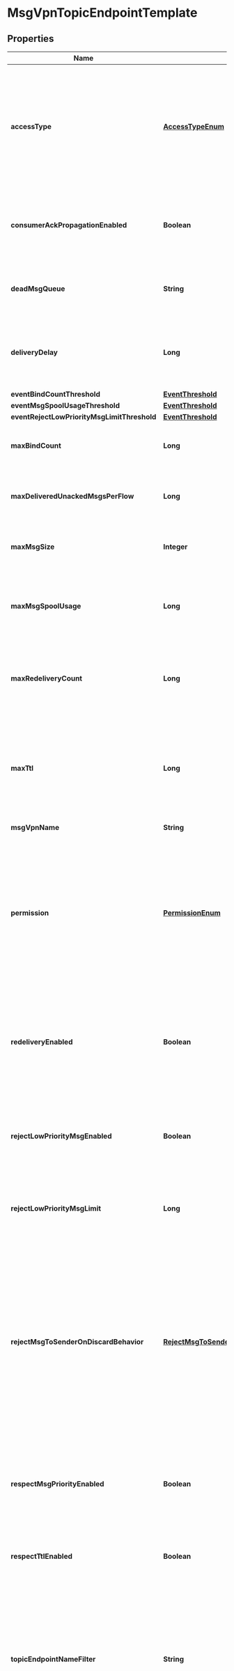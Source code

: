 

# MsgVpnTopicEndpointTemplate


## Properties

| Name | Type | Description | Notes |
|------------ | ------------- | ------------- | -------------|
|**accessType** | [**AccessTypeEnum**](#AccessTypeEnum) | The access type for delivering messages to consumer flows. Changes to this attribute are synchronized to HA mates and replication sites via config-sync. The default value is &#x60;\&quot;exclusive\&quot;&#x60;. The allowed values and their meaning are:  &lt;pre&gt; \&quot;exclusive\&quot; - Exclusive delivery of messages to the first bound consumer flow. \&quot;non-exclusive\&quot; - Non-exclusive delivery of messages to all bound consumer flows in a round-robin fashion. &lt;/pre&gt;  |  [optional] |
|**consumerAckPropagationEnabled** | **Boolean** | Enable or disable the propagation of consumer acknowledgements (ACKs) received on the active replication Message VPN to the standby replication Message VPN. Changes to this attribute are synchronized to HA mates and replication sites via config-sync. The default value is &#x60;true&#x60;. |  [optional] |
|**deadMsgQueue** | **String** | The name of the Dead Message Queue (DMQ). Changes to this attribute are synchronized to HA mates and replication sites via config-sync. The default value is &#x60;\&quot;#DEAD_MSG_QUEUE\&quot;&#x60;. |  [optional] |
|**deliveryDelay** | **Long** | The delay, in seconds, to apply to messages arriving on the Topic Endpoint before the messages are eligible for delivery. Changes to this attribute are synchronized to HA mates and replication sites via config-sync. The default value is &#x60;0&#x60;. Available since 2.22. |  [optional] |
|**eventBindCountThreshold** | [**EventThreshold**](EventThreshold.md) |  |  [optional] |
|**eventMsgSpoolUsageThreshold** | [**EventThreshold**](EventThreshold.md) |  |  [optional] |
|**eventRejectLowPriorityMsgLimitThreshold** | [**EventThreshold**](EventThreshold.md) |  |  [optional] |
|**maxBindCount** | **Long** | The maximum number of consumer flows that can bind. Changes to this attribute are synchronized to HA mates and replication sites via config-sync. The default value is &#x60;1&#x60;. |  [optional] |
|**maxDeliveredUnackedMsgsPerFlow** | **Long** | The maximum number of messages delivered but not acknowledged per flow. Changes to this attribute are synchronized to HA mates and replication sites via config-sync. The default value is &#x60;10000&#x60;. |  [optional] |
|**maxMsgSize** | **Integer** | The maximum message size allowed, in bytes (B). Changes to this attribute are synchronized to HA mates and replication sites via config-sync. The default value is &#x60;10000000&#x60;. |  [optional] |
|**maxMsgSpoolUsage** | **Long** | The maximum message spool usage allowed, in megabytes (MB). A value of 0 only allows spooling of the last message received and disables quota checking. Changes to this attribute are synchronized to HA mates and replication sites via config-sync. The default value is &#x60;5000&#x60;. |  [optional] |
|**maxRedeliveryCount** | **Long** | The maximum number of message redelivery attempts that will occur prior to the message being discarded or moved to the DMQ. A value of 0 means to retry forever. Changes to this attribute are synchronized to HA mates and replication sites via config-sync. The default value is &#x60;0&#x60;. |  [optional] |
|**maxTtl** | **Long** | The maximum time in seconds a message can stay in the Topic Endpoint when &#x60;respectTtlEnabled&#x60; is &#x60;\&quot;true\&quot;&#x60;. A message expires when the lesser of the sender assigned time-to-live (TTL) in the message and the &#x60;maxTtl&#x60; configured for the Topic Endpoint, is exceeded. A value of 0 disables expiry. Changes to this attribute are synchronized to HA mates and replication sites via config-sync. The default value is &#x60;0&#x60;. |  [optional] |
|**msgVpnName** | **String** | The name of the Message VPN. |  [optional] |
|**permission** | [**PermissionEnum**](#PermissionEnum) | The permission level for all consumers, excluding the owner. Changes to this attribute are synchronized to HA mates and replication sites via config-sync. The default value is &#x60;\&quot;no-access\&quot;&#x60;. The allowed values and their meaning are:  &lt;pre&gt; \&quot;no-access\&quot; - Disallows all access. \&quot;read-only\&quot; - Read-only access to the messages. \&quot;consume\&quot; - Consume (read and remove) messages. \&quot;modify-topic\&quot; - Consume messages or modify the topic/selector. \&quot;delete\&quot; - Consume messages, modify the topic/selector or delete the Client created endpoint altogether. &lt;/pre&gt;  |  [optional] |
|**redeliveryEnabled** | **Boolean** | Enable or disable message redelivery. When enabled, the number of redelivery attempts is controlled by maxRedeliveryCount. When disabled, the message will never be delivered from the topic-endpoint more than once. Changes to this attribute are synchronized to HA mates and replication sites via config-sync. The default value is &#x60;true&#x60;. Available since 2.18. |  [optional] |
|**rejectLowPriorityMsgEnabled** | **Boolean** | Enable or disable the checking of low priority messages against the &#x60;rejectLowPriorityMsgLimit&#x60;. This may only be enabled if &#x60;rejectMsgToSenderOnDiscardBehavior&#x60; does not have a value of &#x60;\&quot;never\&quot;&#x60;. Changes to this attribute are synchronized to HA mates and replication sites via config-sync. The default value is &#x60;false&#x60;. |  [optional] |
|**rejectLowPriorityMsgLimit** | **Long** | The number of messages that are permitted before low priority messages are rejected. Changes to this attribute are synchronized to HA mates and replication sites via config-sync. The default value is &#x60;0&#x60;. |  [optional] |
|**rejectMsgToSenderOnDiscardBehavior** | [**RejectMsgToSenderOnDiscardBehaviorEnum**](#RejectMsgToSenderOnDiscardBehaviorEnum) | Determines when to return negative acknowledgements (NACKs) to sending clients on message discards. Note that NACKs cause the message to not be delivered to any destination and Transacted Session commits to fail. Changes to this attribute are synchronized to HA mates and replication sites via config-sync. The default value is &#x60;\&quot;never\&quot;&#x60;. The allowed values and their meaning are:  &lt;pre&gt; \&quot;always\&quot; - Always return a negative acknowledgment (NACK) to the sending client on message discard. \&quot;when-topic-endpoint-enabled\&quot; - Only return a negative acknowledgment (NACK) to the sending client on message discard when the Topic Endpoint is enabled. \&quot;never\&quot; - Never return a negative acknowledgment (NACK) to the sending client on message discard. &lt;/pre&gt;  |  [optional] |
|**respectMsgPriorityEnabled** | **Boolean** | Enable or disable the respecting of message priority. When enabled, messages are delivered in priority order, from 9 (highest) to 0 (lowest). Changes to this attribute are synchronized to HA mates and replication sites via config-sync. The default value is &#x60;false&#x60;. |  [optional] |
|**respectTtlEnabled** | **Boolean** | Enable or disable the respecting of the time-to-live (TTL) for messages. When enabled, expired messages are discarded or moved to the DMQ. Changes to this attribute are synchronized to HA mates and replication sites via config-sync. The default value is &#x60;false&#x60;. |  [optional] |
|**topicEndpointNameFilter** | **String** | A wildcardable pattern used to determine which Topic Endpoints use settings from this Template. Two different wildcards are supported: * and &gt;. Similar to topic filters or subscription patterns, a &gt; matches anything (but only when used at the end), and a * matches zero or more characters but never a slash (/). A &gt; is only a wildcard when used at the end, after a /. A * is only allowed at the end, after a slash (/). Changes to this attribute are synchronized to HA mates and replication sites via config-sync. The default value is &#x60;\&quot;\&quot;&#x60;. |  [optional] |
|**topicEndpointTemplateName** | **String** | The name of the Topic Endpoint Template. |  [optional] |



## Enum: AccessTypeEnum

| Name | Value |
|---- | -----|
| EXCLUSIVE | &quot;exclusive&quot; |
| NON_EXCLUSIVE | &quot;non-exclusive&quot; |



## Enum: PermissionEnum

| Name | Value |
|---- | -----|
| NO_ACCESS | &quot;no-access&quot; |
| READ_ONLY | &quot;read-only&quot; |
| CONSUME | &quot;consume&quot; |
| MODIFY_TOPIC | &quot;modify-topic&quot; |
| DELETE | &quot;delete&quot; |



## Enum: RejectMsgToSenderOnDiscardBehaviorEnum

| Name | Value |
|---- | -----|
| ALWAYS | &quot;always&quot; |
| WHEN_TOPIC_ENDPOINT_ENABLED | &quot;when-topic-endpoint-enabled&quot; |
| NEVER | &quot;never&quot; |



